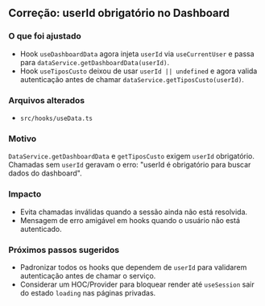 ## Correção: userId obrigatório no Dashboard

### O que foi ajustado

- Hook `useDashboardData` agora injeta `userId` via `useCurrentUser` e passa para `dataService.getDashboardData(userId)`.
- Hook `useTiposCusto` deixou de usar `userId || undefined` e agora valida autenticação antes de chamar `dataService.getTiposCusto(userId)`.

### Arquivos alterados

- `src/hooks/useData.ts`

### Motivo

`DataService.getDashboardData` e `getTiposCusto` exigem `userId` obrigatório. Chamadas sem `userId` geravam o erro: "userId é obrigatório para buscar dados do dashboard".

### Impacto

- Evita chamadas inválidas quando a sessão ainda não está resolvida.
- Mensagem de erro amigável em hooks quando o usuário não está autenticado.

### Próximos passos sugeridos

- Padronizar todos os hooks que dependem de `userId` para validarem autenticação antes de chamar o serviço.
- Considerar um HOC/Provider para bloquear render até `useSession` sair do estado `loading` nas páginas privadas.

